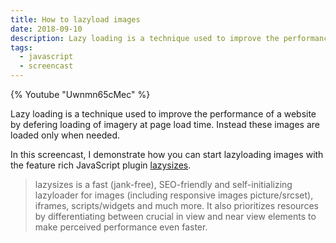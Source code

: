 ```yaml
---
title: How to lazyload images
date: 2018-09-10
description: Lazy loading is a technique used to improve the performance of a website by defering loading of imagery at page load time.
tags:
  - javascript
  - screencast
---
```

{% Youtube "Uwnmn65cMec" %}

Lazy loading is a technique used to improve the performance of a website by defering loading of imagery at page load time. Instead these images are loaded only when needed.

In this screencast, I demonstrate how you can start lazyloading images with the feature rich JavaScript plugin [lazysizes](https://github.com/aFarkas/lazysizes).

> lazysizes is a fast (jank-free), SEO-friendly and self-initializing lazyloader for images (including responsive images picture/srcset), iframes, scripts/widgets and much more. It also prioritizes resources by differentiating between crucial in view and near view elements to make perceived performance even faster.
